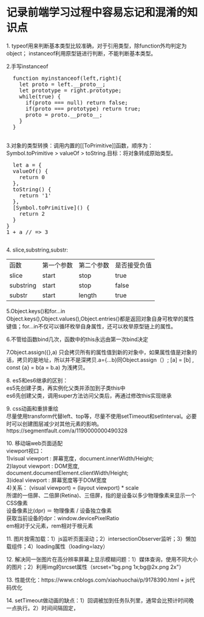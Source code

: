 # 记录前端学习过程中容易忘记和混淆的知识点


<p>1. typeof用来判断基本类型比较准确，对于引用类型，除function外均判定为object；
instanceof利用原型链进行判断，不能判断基本类型。</p>
<p> 2.手写instanceof
  <pre>
  function myinstanceof(left,right){
    let proto = left.__proto__;
    let prototype = right.prototype;
    while(true) {
      if(proto === null) return false;
      if(proto === prototype) return true;
      proto = proto.__proto__;
    }
  }
  </pre>
</p>
<p>
3.对象的类型转换：调用内置的[[ToPrimitive]]函数，顺序为：Symbol.toPrimitive > valueOf > toString.目标：将对象转成原始类型。
  <pre>
  let a = {
  valueOf() {
    return 0
  },
  toString() {
    return '1'
  },
  [Symbol.toPrimitive]() {
    return 2
  }
}
1 + a // => 3
  </pre>
</p>
<p>
  4. slice,substring,substr:
  <table style="textAlign:center">
    <tr><td>函数</td><td>第一个参数</td><td>第二个参数</td><td>是否接受负值</td></tr>
    <tr><td>slice</td><td>start</td><td>stop</td><td>true</td></tr>
    <tr><td>substring</td><td>start</td><td>stop</td><td>false</td></tr>
    <tr><td>substr</td><td>start</td><td>length</td><td>true</td></tr>
  </table>
</p>
<p>
  5.Object.keys()和for...in <br>
  Object.keys(),Object.values(),Object.entries()都是返回对象自身可枚举的属性键值；for...in不仅可以循环枚举自身属性，还可以枚举原型链上的属性。
</p>
<p>
6.不管给函数bind几次，函数中的this永远由第一次bind决定
</p>
<p>
7.Object.assign({},a) 只会拷贝所有的属性值到新的对象中，如果属性值是对象的话，拷贝的是地址，所以并不是深拷贝.a={...b}同Object.assign（）;
  [a] = [b] , const {a} = b(a = b.a) 为浅拷贝。
</p>
<p>
8. es5和es6继承的区别：<br>
es5先创建子类，再实例化父类并添加到子类this中<br>
es6先创建父类，调用super方法访问父类后，再通过修改this实现继承</p>
<p>
9. css动画和重排重绘<br>
  尽量使用transform代替left、top等，尽量不使用setTimeout和setInterval。必要时可以创建图层减少对其他元素的影响。
  https://segmentfault.com/a/1190000000490328
</p>
<p>
10. 移动端web页面适配<br>
  viewport视口：<br>
  1)visual viewport : 屏幕宽度，document.innerWidth/Height;<br>
  2)layout viewport : DOM宽度, document.documentElement.clientWidth/Height;<br>
  3)ideal viewport : 屏幕宽度等于DOM宽度 <meta name="viewport" content="width=device-width,initial-scale=1"><br>
  4)关系： (visual viewport) = (layout viewport) * scale<br>
  所谓的一倍屏、二倍屏(Retina)、三倍屏，指的是设备以多少物理像素来显示一个CSS像素<br>
  设备像素比(dpr) ＝ 物理像素 / 设备独立像素<br>
  获取当前设备的dpr：window.devicePixelRatio<br>
  em相对于父元素，rem相对于根元素<br>
</p>
<p>
11. 图片按需加载：1）js监听页面滚动；2）intersectionObserver监听；3）懒加载组件；4）loading属性（loading=lazy）<br>
</p>
<p>
12. 解决同一张图片在高分辨率屏幕上显示模糊问题：1）媒体查询，使用不同大小的图片；2）利用img的srcset属性（srcset="bg.png 1x;bg@2x.png 2x"）
</p>
<p>
13. 性能优化：https://www.cnblogs.com/xiaohuochai/p/9178390.html  +  js代码优化
</p>
<p>
14. setTimeout做动画的缺点：1）回调被加到任务队列里，通常会比预计时间晚一点执行。2）时间间隔固定，
</p>
